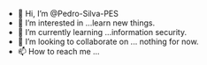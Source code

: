 - 👋 Hi, I’m @Pedro-Silva-PES
- 👀 I’m interested in ...learn new things.
- 🌱 I’m currently learning ...information security.
- 💞️ I’m looking to collaborate on ... nothing for now.
- 📫 How to reach me ... 

<!---
Pedro-Silva-PES/Pedro-Silva-PES is a ✨ special ✨ repository because its `README.md` (this file) appears on your GitHub profile.
You can click the Preview link to take a look at your changes.
--->
